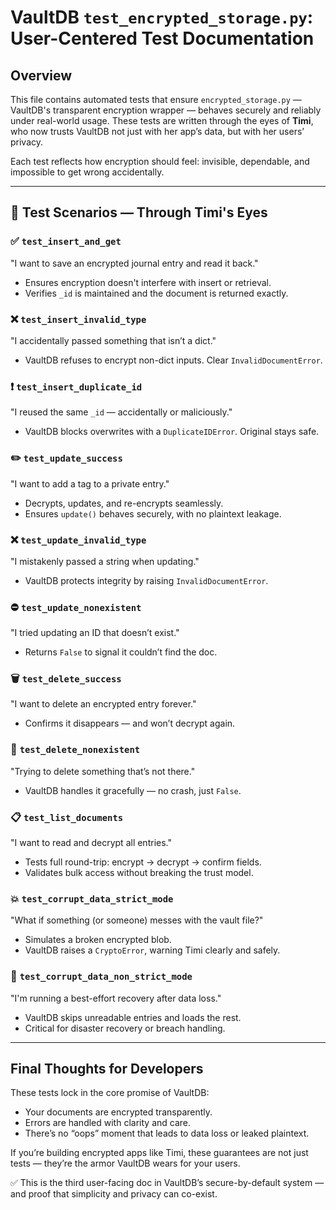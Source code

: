 # VaultDB `test_encrypted_storage.py`: User-Centered Test Documentation

## Overview

This file contains automated tests that ensure `encrypted_storage.py` — VaultDB's transparent encryption wrapper — behaves securely and reliably under real-world usage. These tests are written through the eyes of **Timi**, who now trusts VaultDB not just with her app’s data, but with her users’ privacy.

Each test reflects how encryption should feel: invisible, dependable, and impossible to get wrong accidentally.

---

## 🧪 Test Scenarios — Through Timi's Eyes

### ✅ `test_insert_and_get`
"I want to save an encrypted journal entry and read it back."
* Ensures encryption doesn't interfere with insert or retrieval.
* Verifies `_id` is maintained and the document is returned exactly.

### ❌ `test_insert_invalid_type`
"I accidentally passed something that isn’t a dict."
* VaultDB refuses to encrypt non-dict inputs. Clear `InvalidDocumentError`.

### ❗ `test_insert_duplicate_id`
"I reused the same `_id` — accidentally or maliciously."
* VaultDB blocks overwrites with a `DuplicateIDError`. Original stays safe.

### ✏️ `test_update_success`
"I want to add a tag to a private entry."
* Decrypts, updates, and re-encrypts seamlessly.
* Ensures `update()` behaves securely, with no plaintext leakage.

### ❌ `test_update_invalid_type`
"I mistakenly passed a string when updating."
* VaultDB protects integrity by raising `InvalidDocumentError`.

### ⛔ `test_update_nonexistent`
"I tried updating an ID that doesn’t exist."
* Returns `False` to signal it couldn’t find the doc.

### 🗑️ `test_delete_success`
"I want to delete an encrypted entry forever."
* Confirms it disappears — and won’t decrypt again.

### 🚫 `test_delete_nonexistent`
"Trying to delete something that’s not there."
* VaultDB handles it gracefully — no crash, just `False`.

### 📋 `test_list_documents`
"I want to read and decrypt all entries."
* Tests full round-trip: encrypt → decrypt → confirm fields.
* Validates bulk access without breaking the trust model.

### 💥 `test_corrupt_data_strict_mode`
"What if something (or someone) messes with the vault file?"
* Simulates a broken encrypted blob.
* VaultDB raises a `CryptoError`, warning Timi clearly and safely.

### 🧯 `test_corrupt_data_non_strict_mode`
"I'm running a best-effort recovery after data loss."
* VaultDB skips unreadable entries and loads the rest.
* Critical for disaster recovery or breach handling.

---

## Final Thoughts for Developers

These tests lock in the core promise of VaultDB:

* Your documents are encrypted transparently.
* Errors are handled with clarity and care.
* There’s no “oops” moment that leads to data loss or leaked plaintext.

If you’re building encrypted apps like Timi, these guarantees are not just tests — they’re the armor VaultDB wears for your users.

✅ This is the third user-facing doc in VaultDB’s secure-by-default system — and proof that simplicity and privacy can co-exist.

